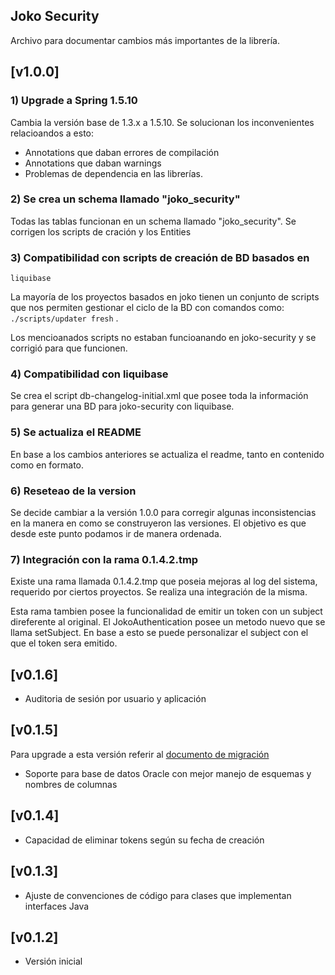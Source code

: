 ## Joko Security

Archivo para documentar cambios más importantes de la librería.

## [v1.0.0]

### 1) Upgrade a Spring 1.5.10
Cambia la versión base de 1.3.x a 1.5.10. Se solucionan los
inconvenientes relacioandos a esto:
* Annotations que daban errores de compilación
* Annotations que daban warnings
* Problemas de dependencia en las librerías.

### 2) Se crea un schema llamado "joko_security"
Todas las tablas funcionan en un schema llamado "joko_security". Se
corrigen los scripts de cración y los Entities

### 3) Compatibilidad con scripts de creación de BD basados en
    liquibase
La mayoría de los proyectos basados en joko tienen un conjunto de
    scripts que nos permiten gestionar el ciclo de la BD con comandos
    como: `./scripts/updater fresh` . 

Los mencioanados scripts no estaban funcioanando en joko-security y se
corrigió para que funcionen.

### 4) Compatibilidad con liquibase
Se crea el script db-changelog-initial.xml que posee toda la
información para generar una BD para joko-security con liquibase.

### 5) Se actualiza el README
En base a los cambios anteriores se actualiza el readme, tanto en
contenido como en formato.

### 6) Reseteao de la version
Se decide cambiar a la versión 1.0.0 para corregir algunas
inconsistencias en la manera en como se construyeron las versiones. El
objetivo es que desde este punto podamos ir de manera ordenada.

### 7) Integración con la rama 0.1.4.2.tmp
Existe una rama llamada 0.1.4.2.tmp que poseia mejoras al log del
sistema, requerido por ciertos proyectos. Se realiza una integración
de la misma.

Esta rama tambien posee la funcionalidad de emitir un token con un
subject direferente al original.
El JokoAuthentication posee un metodo nuevo que se llama setSubject. En
base a esto se puede personalizar el subject con el que el token sera
emitido.


## [v0.1.6]
- Auditoria de sesión por usuario y aplicación

## [v0.1.5] 
Para upgrade a esta versión referir al [documento de migración](docs/migration.md)
- Soporte para base de datos Oracle con mejor manejo de esquemas y nombres de columnas

## [v0.1.4]
- Capacidad de eliminar tokens según su fecha de creación

## [v0.1.3]
- Ajuste de convenciones de código para clases que implementan interfaces Java

## [v0.1.2]
- Versión inicial
